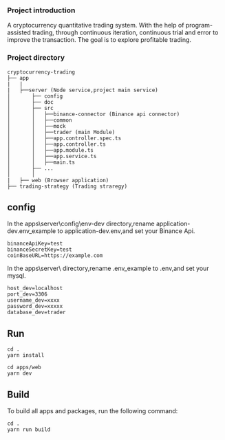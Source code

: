 ### Project introduction
A cryptocurrency quantitative trading system.
With the help of program-assisted trading, through continuous iteration, continuous trial and error to improve the transaction.
The goal is to explore profitable trading.

### Project directory
```
cryptocurrency-trading
├── app
|   |
|   ├──server (Node service,project main service)
│       ├── config
│       ├── doc
│       ├── src
│       │   ├──binance-connector (Binance api connector)
│       │   ├──common
│       │   ├──mock
│       │   ├──trader (main Module)
│       │   ├──app.controller.spec.ts
│       │   ├──app.controller.ts
│       │   ├──app.module.ts
│       │   ├──app.service.ts
│       │   ├──main.ts
│       ├── ...
│       │  
|   ├── web (Browser application)
├── trading-strategy (Trading straregy)
```

## config
In the apps\server\config\env-dev directory,rename application-dev.env_example to application-dev.env,and set your 
Binance Api.
```
binanceApiKey=test
binanceSecretKey=test
coinBaseURL=https://example.com
```
In the apps\server\ directory,rename .env_example to .env,and set your mysql.
```
host_dev=localhost
port_dev=3306
username_dev=xxxx
password_dev=xxxxx
database_dev=trader
```

## Run
```
cd .
yarn install

cd apps/web
yarn dev
```

## Build

To build all apps and packages, run the following command:

```
cd .
yarn run build
```